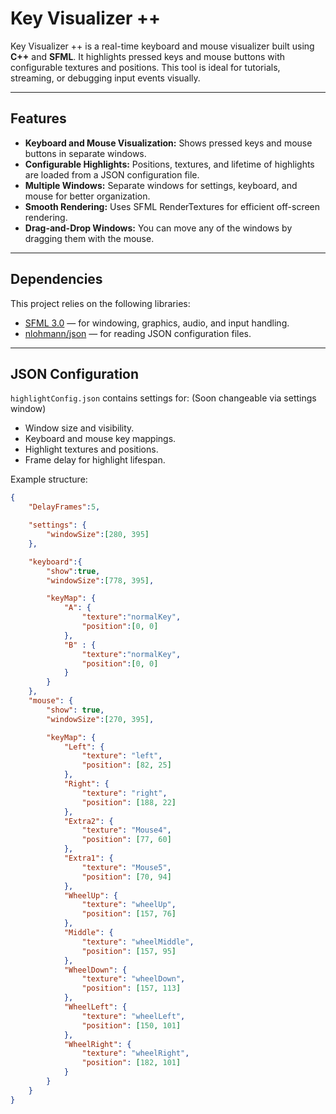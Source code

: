 # Key Visualizer ++

Key Visualizer ++ is a real-time keyboard and mouse visualizer built using **C++** and **SFML**. It highlights pressed keys and mouse buttons with configurable textures and positions. This tool is ideal for tutorials, streaming, or debugging input events visually.

---

## Features

- **Keyboard and Mouse Visualization:** Shows pressed keys and mouse buttons in separate windows.
- **Configurable Highlights:** Positions, textures, and lifetime of highlights are loaded from a JSON configuration file.
- **Multiple Windows:** Separate windows for settings, keyboard, and mouse for better organization.
- **Smooth Rendering:** Uses SFML RenderTextures for efficient off-screen rendering.
- **Drag-and-Drop Windows:** You can move any of the windows by dragging them with the mouse.

---

## Dependencies

This project relies on the following libraries:

- [SFML 3.0](https://www.sfml-dev.org/) — for windowing, graphics, audio, and input handling.
- [nlohmann/json](https://github.com/nlohmann/json) — for reading JSON configuration files.


---

## JSON Configuration

`highlightConfig.json` contains settings for:    (Soon changeable via settings window)

- Window size and visibility.
- Keyboard and mouse key mappings.
- Highlight textures and positions.
- Frame delay for highlight lifespan.

Example structure:

```json
{
    "DelayFrames":5,

    "settings": {
        "windowSize":[280, 395]
    },

    "keyboard":{
        "show":true,
        "windowSize":[778, 395],

        "keyMap": {
            "A": {
                "texture":"normalKey",
                "position":[0, 0]
            },
            "B" : {
                "texture":"normalKey",
                "position":[0, 0]
            }
        }
    },
    "mouse": {
        "show": true,
        "windowSize":[270, 395],

        "keyMap": {
            "Left": {
                "texture": "left",
                "position": [82, 25]
            },
            "Right": {
                "texture": "right",
                "position": [188, 22]
            },
            "Extra2": {
                "texture": "Mouse4",
                "position": [77, 60]
            },
            "Extra1": {
                "texture": "Mouse5",
                "position": [70, 94]
            },
            "WheelUp": {
                "texture": "wheelUp",
                "position": [157, 76]
            },
            "Middle": {
                "texture": "wheelMiddle",
                "position": [157, 95]
            },
            "WheelDown": {
                "texture": "wheelDown",
                "position": [157, 113]
            },
            "WheelLeft": {
                "texture": "wheelLeft",
                "position": [150, 101]
            },
            "WheelRight": {
                "texture": "wheelRight",
                "position": [182, 101]
            }
        }
    }
}

